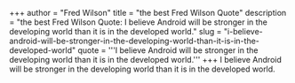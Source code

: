 +++
author = "Fred Wilson"
title = "the best Fred Wilson Quote"
description = "the best Fred Wilson Quote: I believe Android will be stronger in the developing world than it is in the developed world."
slug = "i-believe-android-will-be-stronger-in-the-developing-world-than-it-is-in-the-developed-world"
quote = '''I believe Android will be stronger in the developing world than it is in the developed world.'''
+++
I believe Android will be stronger in the developing world than it is in the developed world.
